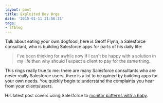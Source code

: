```yaml
---
layout: post
title: Exploited Dev Orgs
date: '2015-01-11 21:56:21'
tags:
- sfblog
---
```


<!-- link[http://exploiteddevorgs.com] -->

Talk about eating your own dogfood, here is Geoff Flynn, a Salesforce consultant, who is building Salesforce apps for parts of his daily life:

> I've been thinking for awhile now if I can't be happy with a solution in my life then why should I expect a client to pay for the same thing.

This rings really true to me: there are many Salesforce consultants who are never really Salesforce users, there is a lot to be gained by building apps for your own needs. You quickly begin to understand the complaints you hear from your clients/users.

His latest post covers using Salesforce to [monitor patterns with a baby](http://exploiteddevorgs.com/mobile/wife-app-part-2-build/).

